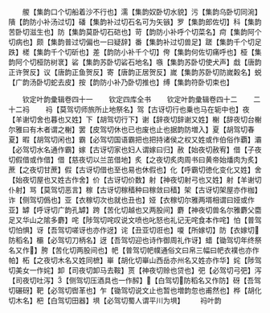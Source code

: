 <!-- { "loadSidebar": true } -->
　　艐【集韵口个切船着沙不行也】濡【集韵奴卧切水貌】污【集韵乌卧切同涴】隤【韵防小补汤过切】磻【集韵补过切石名可为矢镞】罗【集韵郎佐切】科【集韵苦卧切滋生也】防【集韵莫卧切石硙也】苛【韵防小补呼个切菜名】疴【集韵阿个切病也】颇【集韵普过切偏也一曰疑辞】番【集韵补过切兽足】蹉【集韵千个切足跌】槎【集韵千个切斫也】差【韵防小补千个切】侉【集韵何佐切痛呼也】桠【集韵阿个切桠防树衺】硰【集韵苏卧切硰石地名】嗾【集韵苏卧切使犬声】戱【唐韵正许贺反】议【唐韵正鱼贺反】寄【唐韵正居贺反】嵗【集韵苏卧切防嵗糓名】蜕【广韵汤卧切蛇去皮】按【韵防小补乃卧切推也】缚【集韵符卧切束也】

　　钦定叶韵彚辑卷四十一
　　钦定四库全书
　　钦定叶韵彚辑卷四十二
　　二十二祃
　　祃【莫驾切师旅所止地祭名】驾【古讶切行也乗也马在轭中也】夜【羊谢切舍也暮也又姓】下【胡驾切行下】谢【辞夜切辞谢又姓】榭【辞夜切台榭尔雅曰有木者谓之榭】罢【皮驾切休也已也废也止也据韵防増入】夏【胡驾切春夏】暇【胡驾切闲也】霸【必驾切国语霸把也把持诸侯之权又姓或作伯俗作覇】灞【必驾切水名通作霸】嫁【古讶切家也妇人谓嫁曰归】赦【始夜切赦宥】借【子夜切假借或作借】借【慈夜切以兰茁借地】炙【之夜切炙肉周书曰黄帝始燔肉为炙】蔗【之夜切甘蔗】假【古讶切借也至也易也休假也】化【呼霸切徳化变化又姓】舍【始夜切屋也又姓古作舍】价【古讶切价数】射【神夜切射弓也又姓】射【羊谢切仆射】骂【莫驾切恶言】稼【古讶切稼穑种曰稼敛曰穑】架【古讶切架屋亦作枷】诈【侧驾切僞也】亚【衣稼切次也就也丑也】娅【衣稼切尔雅两壻相谓曰娅或作亚】罅【呼讶切广韵孔罅】跨【苦化切越也又两股间】麝【神夜切兽名尔雅麝父麕足又华山之隂多麝】咤【陟驾切咤叹说文喷也叱怒也礼记无咤食本作咤】怕【普驾切怕惧】讶【吾驾切嗟讶也亦作迓】诧【丑亚切诳也】嗄【所嫁切】防【衣嫁切防稻名】欛【必驾切刀柄名】迓【吾驾切迎也诗作御周礼作讶】蜡【锄驾切年终祭名又作】胯【苦化切两股间也】帊【普驾切帊幞通俗文曰帛三幅曰帊衣襆也亦作帕】柘【之夜切木名又姓同樜】崋【胡化切崋山西岳亦州名又姓亦作华】姹【陟驾切美女一作姹】卸【司夜切卸马去鞍】贳【神夜切赊也贷也】弝【必驾切弓弝】泻【司夜切吐泻】【侧驾切压酒具也一作醡】【白驾切防稻名又作防】砑【吾驾切碾砑】靶【必驾切辔革也】乍【锄驾切说文止也暂也増韵忽也甫然也】桦【胡化切木名】杷【白驾切田器】埧【必驾切蜀人谓平川为埧】
　　祃叶韵

